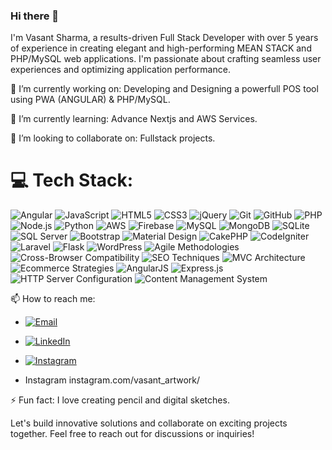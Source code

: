 ### Hi there 👋

I'm Vasant Sharma, a results-driven Full Stack Developer with over 5 years of experience in creating elegant and high-performing MEAN STACK and PHP/MySQL web applications. I'm passionate about crafting seamless user experiences and optimizing application performance.

🔭 I’m currently working on: 
Developing and Designing a powerfull POS tool using PWA (ANGULAR) & PHP/MySQL.

🌱 I’m currently learning: 
Advance Nextjs and AWS Services.

👯 I’m looking to collaborate on: 
Fullstack projects.

# 💻 Tech Stack:
![Angular](https://img.shields.io/badge/Angular-%23DD0031.svg?style=for-the-badge&logo=angular&logoColor=white) ![JavaScript](https://img.shields.io/badge/JavaScript-%23F7DF1E.svg?style=for-the-badge&logo=javascript&logoColor=black) ![HTML5](https://img.shields.io/badge/HTML5-%23E34F26.svg?style=for-the-badge&logo=html5&logoColor=white) ![CSS3](https://img.shields.io/badge/CSS3-%231572B6.svg?style=for-the-badge&logo=css3&logoColor=white) ![jQuery](https://img.shields.io/badge/jQuery-%230769AD.svg?style=for-the-badge&logo=jquery&logoColor=white)
![Git](https://img.shields.io/badge/Git-%23F05032.svg?style=for-the-badge&logo=git&logoColor=white) ![GitHub](https://img.shields.io/badge/GitHub-%23181717.svg?style=for-the-badge&logo=github&logoColor=white)
![PHP](https://img.shields.io/badge/PHP-%23777BB4.svg?style=for-the-badge&logo=php&logoColor=white) ![Node.js](https://img.shields.io/badge/Node.js-%2343853D.svg?style=for-the-badge&logo=node.js&logoColor=white) ![Python](https://img.shields.io/badge/Python-%233776AB.svg?style=for-the-badge&logo=python&logoColor=white)
![AWS](https://img.shields.io/badge/AWS-%23FF9900.svg?style=for-the-badge&logo=amazon-aws&logoColor=white) ![Firebase](https://img.shields.io/badge/Firebase-%23FFCA28.svg?style=for-the-badge&logo=firebase&logoColor=black)
![MySQL](https://img.shields.io/badge/MySQL-%234479A1.svg?style=for-the-badge&logo=mysql&logoColor=white) ![MongoDB](https://img.shields.io/badge/MongoDB-%234ea94b.svg?style=for-the-badge&logo=mongodb&logoColor=white) ![SQLite](https://img.shields.io/badge/SQLite-%23003B57.svg?style=for-the-badge&logo=sqlite&logoColor=white) ![SQL Server](https://img.shields.io/badge/SQL%20Server-%23CC2927.svg?style=for-the-badge&logo=microsoft-sql-server&logoColor=white)
![Bootstrap](https://img.shields.io/badge/Bootstrap-%23563D7C.svg?style=for-the-badge&logo=bootstrap&logoColor=white) ![Material Design](https://img.shields.io/badge/Material%20Design-%230076BE.svg?style=for-the-badge&logo=material-design&logoColor=white) ![CakePHP](https://img.shields.io/badge/CakePHP-%23D33C43.svg?style=for-the-badge&logo=cakephp&logoColor=white) ![CodeIgniter](https://img.shields.io/badge/CodeIgniter-%23EF4223.svg?style=for-the-badge&logo=codeigniter&logoColor=white) ![Laravel](https://img.shields.io/badge/Laravel-%23FF2D20.svg?style=for-the-badge&logo=laravel&logoColor=white) ![Flask](https://img.shields.io/badge/Flask-%23000000.svg?style=for-the-badge&logo=flask&logoColor=white) ![WordPress](https://img.shields.io/badge/WordPress-%2321759B.svg?style=for-the-badge&logo=wordpress&logoColor=white)
![Agile Methodologies](https://img.shields.io/badge/Agile%20Methodologies-%23172B4D.svg?style=for-the-badge&logo=agile-methodologies&logoColor=white) ![Cross-Browser Compatibility](https://img.shields.io/badge/Cross-Browser%20Compatibility-%234A86B1.svg?style=for-the-badge&logo=cross-browser-compatibility&logoColor=white) ![SEO Techniques](https://img.shields.io/badge/SEO%20Techniques-%2346A2F1.svg?style=for-the-badge&logo=seo-techniques&logoColor=white) ![MVC Architecture](https://img.shields.io/badge/MVC%20Architecture-%23684195.svg?style=for-the-badge&logo=mvc-architecture&logoColor=white) ![Ecommerce Strategies](https://img.shields.io/badge/Ecommerce%20Strategies-%23FF7E0E.svg?style=for-the-badge&logo=ecommerce-strategies&logoColor=white) ![AngularJS](https://img.shields.io/badge/AngularJS-%23E23237.svg?style=for-the-badge&logo=angularjs&logoColor=white) ![Express.js](https://img.shields.io/badge/Express.js-%23404d59.svg?style=for-the-badge&logo=express&logoColor=%2361DAFB) ![HTTP Server Configuration](https://img.shields.io/badge/HTTP%20Server%20Configuration-%23000000.svg?style=for-the-badge&logo=http-server-configuration&logoColor=white) ![Content Management System](https://img.shields.io/badge/Content%20Management%20System-%232E7F3E.svg?style=for-the-badge&logo=content-management-system&logoColor=white)


📫 How to reach me: 
- [![Email](https://img.shields.io/badge/Email-%230077B5.svg?logo=Gmail&logoColor=white)](mailto:iamvasantsharma@gmail.com)
- [![LinkedIn](https://img.shields.io/badge/LinkedIn-%230077B5.svg?logo=LinkedIn&logoColor=white)](https://linkedin.com/in/vasantsharma)
- [![Instagram](https://img.shields.io/badge/Instagram-%23E4405F.svg?logo=Instagram&logoColor=white)](https://instagram.com/vasant_artwork)

- Instagram instagram.com/vasant_artwork/

⚡ Fun fact: 
I love creating pencil and digital sketches.

Let's build innovative solutions and collaborate on exciting projects together. Feel free to reach out for discussions or inquiries!
